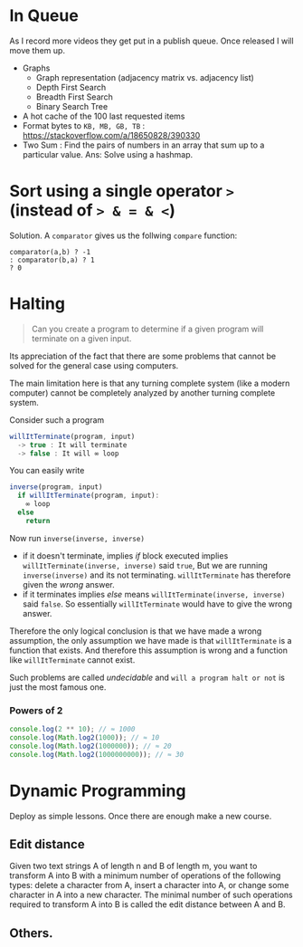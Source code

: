 # In Queue
As I record more videos they get put in a publish queue. Once released I will move them up.

* Graphs
  * Graph representation (adjacency matrix vs. adjacency list)
  * Depth First Search
  * Breadth First Search
  * Binary Search Tree
* A hot cache of the 100 last requested items
* Format bytes to `KB, MB, GB, TB` : https://stackoverflow.com/a/18650828/390330
* Two Sum : Find the pairs of numbers in an array that sum up to a particular value. Ans: Solve using a hashmap.


# Sort using a single operator `>` (instead of `> & = & <`)
Solution. A `comparator` gives us the follwing `compare` function:
```
comparator(a,b) ? -1
: comparator(b,a) ? 1
? 0
```

# Halting

> Can you create a program to determine if a given program will terminate on a given input.

Its appreciation of the fact that there are some problems that cannot be solved for the general case using computers.

The main limitation here is that any turning complete system (like a modern computer) cannot be completely analyzed by another turning complete system.

Consider such a program

```js
willItTerminate(program, input)
  -> true : It will terminate
  -> false : It will ∞ loop
```

You can easily write
```js
inverse(program, input)
  if willItTerminate(program, input):
    ∞ loop
  else
    return
```

Now run `inverse(inverse, inverse)`
- if it doesn't terminate, implies *if* block executed implies `willItTerminate(inverse, inverse)` said `true`, But we are running `inverse(inverse)` and its not terminating. `willItTerminate` has therefore given the *wrong* answer.
- if it terminates implies *else* means `willItTerminate(inverse, inverse)` said `false`. So essentially `willItTerminate` would have to give the wrong answer.

Therefore the only logical conclusion is that we have made a wrong assumption, the only assumption we have made is that `willItTerminate` is a function that exists. And therefore this assumption is wrong and a function like `willItTerminate` cannot exist.

Such problems are called *undecidable* and `will a program halt or not` is just the most famous one.


### Powers of 2
```js
console.log(2 ** 10); // ≈ 1000
console.log(Math.log2(1000)); // ≈ 10
console.log(Math.log2(1000000)); // ≈ 20
console.log(Math.log2(1000000000)); // ≈ 30
```

# Dynamic Programming
Deploy as simple lessons. Once there are enough make a new course.

## Edit distance
Given two text strings A of length n and B of length m, you want to transform A into B with a minimum number of operations of the following types: delete a character from A, insert a character into A, or change some character in A into a new character. The minimal number of such operations required to transform A into B is called the edit distance between A and B.

## Others.
